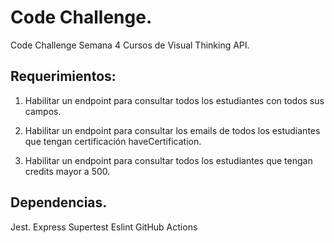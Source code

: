 # Code Challenge. 
Code Challenge Semana 4 Cursos de Visual Thinking API. 

## Requerimientos: 
1. Habilitar un endpoint para consultar todos los estudiantes con todos sus campos.

2. Habilitar un endpoint para consultar los emails de todos los estudiantes que tengan certificación haveCertification.

3. Habilitar un endpoint para consultar todos los estudiantes que tengan credits mayor a 500.


## Dependencias. 
Jest. 
Express
Supertest
Eslint 
GitHub Actions

